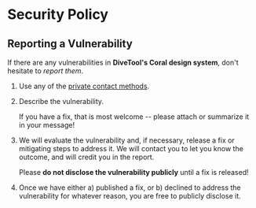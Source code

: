 # Security Policy

## Reporting a Vulnerability

If there are any vulnerabilities in **DiveTool's Coral design system**, don't hesitate to _report them_.

1. Use any of the [private contact methods](https://github.com/divetool/coral#support).
2. Describe the vulnerability.

   If you have a fix, that is most welcome -- please attach or summarize it in your message!

3. We will evaluate the vulnerability and, if necessary, release a fix or mitigating steps to address it. We will contact you to let you know the outcome, and will credit you in the report.

   Please **do not disclose the vulnerability publicly** until a fix is released!

4. Once we have either a) published a fix, or b) declined to address the vulnerability for whatever reason, you are free to publicly disclose it.
